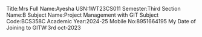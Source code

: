Title:Mrs
Full Name:Ayesha
USN:1WT23CS011
Semester:Third
Section Name:B
Subject Name:Project Management with GIT
Subject Code:BCS358C
Academic Year:2024-25
Mobile No:8951664195
My Date of Joining to GITW:3rd oct-2023
